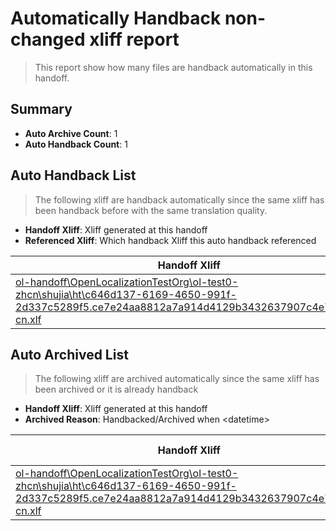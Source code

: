 # Automatically Handback non-changed xliff report
> This report show how many files are handback automatically in this handoff.

## Summary
* **Auto Archive Count**: 1
* **Auto Handback Count**: 1

## Auto Handback List
> The following xliff are handback automatically since the same xliff has been handback before with the same translation quality.

* **Handoff Xliff**: Xliff generated at this handoff
* **Referenced Xliff**: Which handback Xliff this auto handback referenced

| Handoff Xliff | Referenced Xliff | 
| --- | --- | 
| [ol-handoff\OpenLocalizationTestOrg\ol-test0-zhcn\shujia\ht\c646d137-6169-4650-991f-2d337c5289f5.ce7e24aa8812a7a914d4129b3432637907c4e7cc.zh-cn.xlf](https://github.com/OpenLocalizationTestOrg/ol-test0-handoff/blob/b1b525637278cdadbc0e8e002c63615048612ce0/ol-handoff/OpenLocalizationTestOrg/ol-test0-zhcn/shujia/ht/c646d137-6169-4650-991f-2d337c5289f5.ce7e24aa8812a7a914d4129b3432637907c4e7cc.zh-cn.xlf) | [ol-handback\OpenLocalizationTestOrg\ol-test0-zhcn\shujia\ht\c646d137-6169-4650-991f-2d337c5289f5.ce7e24aa8812a7a914d4129b3432637907c4e7cc.zh-cn.xlf](https://github.com/OpenLocalizationTestOrg/ol-test0-handback/blob/d5a1b52e8cfde1daaf1b7fee1f912a53c41831a0/ol-handback/OpenLocalizationTestOrg/ol-test0-zhcn/shujia/ht/c646d137-6169-4650-991f-2d337c5289f5.ce7e24aa8812a7a914d4129b3432637907c4e7cc.zh-cn.xlf) | 

## Auto Archived List
> The following xliff are archived automatically since the same xliff has been archived or it is already handback

* **Handoff Xliff**: Xliff generated at this handoff
* **Archived Reason**: Handbacked/Archived when &lt;datetime&gt;

| Handoff Xliff | Archived Reason | 
| --- | --- | 
| [ol-handoff\OpenLocalizationTestOrg\ol-test0-zhcn\shujia\ht\c646d137-6169-4650-991f-2d337c5289f5.ce7e24aa8812a7a914d4129b3432637907c4e7cc.zh-cn.xlf](https://github.com/OpenLocalizationTestOrg/ol-test0-handoff/blob/b1b525637278cdadbc0e8e002c63615048612ce0/ol-handoff/OpenLocalizationTestOrg/ol-test0-zhcn/shujia/ht/c646d137-6169-4650-991f-2d337c5289f5.ce7e24aa8812a7a914d4129b3432637907c4e7cc.zh-cn.xlf) | Handbacked | 

